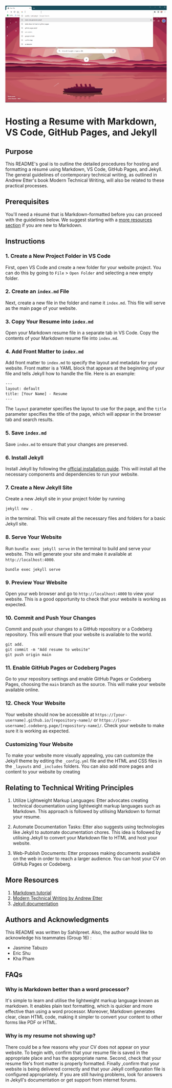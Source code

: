 ![1](resume.gif)

# Hosting a Resume with Markdown, VS Code, GitHub Pages, and Jekyll

## Purpose

This README's goal is to outline the detailed procedures for hosting and formatting a résumé using Markdown, VS Code, GitHub Pages, and Jekyll. The general guidelines of contemporary technical writing, as outlined in Andrew Etter's book Modern Technical Writing, will also be related to these practical processes.

## Prerequisites

You'll need a résumé that is Markdown-formatted before you can proceed with the guidelines below. We suggest starting with a [more resources section](#more-resources) if you are new to Markdown.

## Instructions

### 1\. Create a New Project Folder in VS Code

First, open VS Code and create a new folder for your website project. You can do this by going to `File` > `Open Folder` and selecting a new empty folder.

### 2\. Create an `index.md` File

Next, create a new file in the folder and name it `index.md`. This file will serve as the main page of your website.

### 3\. Copy Your Resume into `index.md`

Open your Markdown resume file in a separate tab in VS Code. Copy the contents of your Markdown resume file into `index.md`.

### 4\. Add Front Matter to `index.md`

Add front matter to `index.md` to specify the layout and metadata for your website. Front matter is a YAML block that appears at the beginning of your file and tells Jekyll how to handle the file. Here is an example:

```
---
layout: default
title: [Your Name] - Resume
--- 
```

The `layout` parameter specifies the layout to use for the page, and the `title` parameter specifies the title of the page, which will appear in the browser tab and search results.

### 5\. Save `index.md`

Save `index.md` to ensure that your changes are preserved.

### 6\. Install Jekyll

Install Jekyll by following the [official installation guide](https://jekyllrb.com/docs/installation/). This will install all the necessary components and dependencies to run your website.

### 7\. Create a New Jekyll Site

Create a new Jekyll site in your project folder by running 
```
jekyll new .
``` 
in the terminal. This will create all the necessary files and folders for a basic Jekyll site.

### 8\. Serve Your Website

Run `bundle exec jekyll serve` in the terminal to build and serve your website. This will generate your site and make it available at `http://localhost:4000`.

```
bundle exec jekyll serve
```

### 9\. Preview Your Website

Open your web browser and go to `http://localhost:4000` to view your website. This is a good opportunity to check that your website is working as expected.

### 10\. Commit and Push Your Changes
Commit and push your changes to a GitHub repository or a Codeberg repository. This will ensure that your website is available to the world.


```
git add.
git commit -m "Add resume to website"
git push origin main
```

### 11\. Enable GitHub Pages or Codeberg Pages

Go to your repository settings and enable GitHub Pages or Codeberg Pages, choosing the `main` branch as the source. This will make your website available online.

### 12\. Check Your Website

Your website should now be accessible at `https://[your-username].github.io/[repository-name]/` or `https://[your-username].codeberg.page/[repository-name]/`. Check your website to make sure it is working as expected.

### Customizing Your Website

To make your website more visually appealing, you can customize the Jekyll theme by editing the `_config.yml` file and the HTML and CSS files in the `_layouts` and `_includes` folders. You can also add more pages and content to your website by creating

## Relating to Technical Writing Principles

1. Utilize Lightweight Markup Languages: Etter advocates creating technical documentation using lightweight markup languages such as Markdown. This approach is followed by utilising Markdown to format your resume.

2. Automate Documentation Tasks: Etter also suggests using technologies like Jekyll to automate documentation chores. This idea is followed by utilising Jekyll to convert your Markdown file to HTML and host your website.
3. Web-Publish Documents: Etter proposes making documents available on the web in order to reach a larger audience. You can host your CV on GitHub Pages or Codeberg.

## More Resources

1. [Markdown tutorial](https://www.markdowntutorial.com/)
2. [Modern Technical Writing by Andrew Etter](https://www.amazon.com/Modern-Technical-Writing-Introduction-Documentation-ebook/dp/B01A2QL9SS)
3. [Jekyll documentation](https://jekyllrb.com/docs/)

## Authors and Acknowledgments

This README was written by Sahilpreet.
Also, the author would like to acknowledge his teammates (Group 16) :

- Jasmine Tabuzo 
- Eric Shu 
- Kha Pham 

## FAQs

### Why is Markdown better than a word processor?

It's simple to learn and utilise the lightweight markup language known as markdown. It enables plain text formatting, which is quicker and more effective than using a word processor. Moreover, Markdown generates clear, clean HTML code, making it simpler to convert your content to other forms like PDF or HTML.

### Why is my resume not showing up?

There could be a few reasons why your CV does not appear on your website. To begin with, confirm that your resume file is saved in the appropriate place and has the appropriate name. Second, check that your resume file's front matter is properly formatted. Finally ,confirm that your website is being delivered correctly and that your Jekyll configuration file is configured appropriately. If you are still having problems, look for answers in Jekyll's documentation or get support from internet forums.
